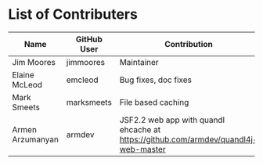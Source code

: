 List of Contributers
====================

| Name             | GitHub User | Contribution         |
|------------------|-------------|----------------------|
| Jim Moores       | jimmoores   | Maintainer           |
| Elaine McLeod    | emcleod     | Bug fixes, doc fixes |
| Mark Smeets      | marksmeets  | File based caching   |
| Armen Arzumanyan | armdev      | JSF2.2 web app with quandl ehcache at https://github.com/armdev/quandl4j-web-master |
